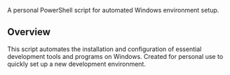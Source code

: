 A personal PowerShell script for automated Windows environment setup.

## Overview

This script automates the installation and configuration of essential development tools and programs on Windows. Created for personal use to quickly set up a new development environment.

